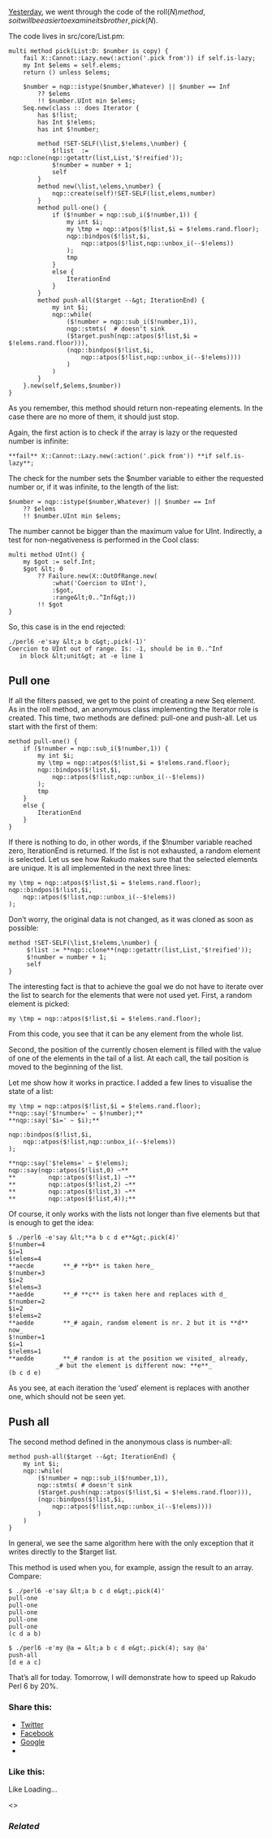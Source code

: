 [Yesterday][1], we went through the code of the roll($N) method, so it will be easier to examine its brother, pick(N$).

The code lives in src/core/List.pm:

	multi method pick(List:D: $number is copy) {
	    fail X::Cannot::Lazy.new(:action('.pick from')) if self.is-lazy;
	    my Int $elems = self.elems;
	    return () unless $elems;

	    $number = nqp::istype($number,Whatever) || $number == Inf
	        ?? $elems
	        !! $number.UInt min $elems;
	    Seq.new(class :: does Iterator {
	        has $!list;
	        has Int $!elems;
	        has int $!number;

	        method !SET-SELF(\list,$!elems,\number) {
	            $!list  := nqp::clone(nqp::getattr(list,List,'$!reified'));
	            $!number = number + 1;
	            self
	        }
	        method new(\list,\elems,\number) {
	            nqp::create(self)!SET-SELF(list,elems,number)
	        }
	        method pull-one() {
	            if ($!number = nqp::sub_i($!number,1)) {
	                my int $i;
	                my \tmp = nqp::atpos($!list,$i = $!elems.rand.floor);
	                nqp::bindpos($!list,$i,
	                    nqp::atpos($!list,nqp::unbox_i(--$!elems))
	                );
	                tmp
	            }
	            else {
	                IterationEnd
	            }
	        }
	        method push-all($target --&gt; IterationEnd) {
	            my int $i;
	            nqp::while(
	                ($!number = nqp::sub_i($!number,1)),
	                nqp::stmts(  # doesn't sink
	                ($target.push(nqp::atpos($!list,$i = $!elems.rand.floor))),
	                (nqp::bindpos($!list,$i,
	                    nqp::atpos($!list,nqp::unbox_i(--$!elems))))
	                )
	            )
	        }
	    }.new(self,$elems,$number))
	}

As you remember, this method should return non-repeating elements. In the case there are no more of them, it should just stop.

Again, the first action is to check if the array is lazy or the requested number is infinite:

	**fail** X::Cannot::Lazy.new(:action('.pick from')) **if self.is-lazy**;

The check for the number sets the $number variable to either the requested number or, if it was infinite, to the length of the list:

	$number = nqp::istype($number,Whatever) || $number == Inf
	    ?? $elems
	    !! $number.UInt min $elems;

The number cannot be bigger than the maximum value for UInt. Indirectly, a test for non-negativeness is performed in the Cool class:

	multi method UInt() {
	    my $got := self.Int;
	    $got &lt; 0
	        ?? Failure.new(X::OutOfRange.new(
	            :what('Coercion to UInt'),
	            :$got,
	            :range&lt;0..^Inf&gt;))
	        !! $got
	}

So, this case is in the end rejected:

	./perl6 -e'say &lt;a b c&gt;.pick(-1)'
	Coercion to UInt out of range. Is: -1, should be in 0..^Inf
	   in block &lt;unit&gt; at -e line 1

## Pull one

If all the filters passed, we get to the point of creating a new Seq element. As in the roll method, an anonymous class implementing the Iterator role is created. This time, two methods are defined: pull-one and push-all. Let us start with the first of them:

	method pull-one() {
	    if ($!number = nqp::sub_i($!number,1)) {
	        my int $i;
	        my \tmp = nqp::atpos($!list,$i = $!elems.rand.floor);
	        nqp::bindpos($!list,$i,
	            nqp::atpos($!list,nqp::unbox_i(--$!elems))
	        );
	        tmp
	    }
	    else {
	        IterationEnd
	    }
	}

If there is nothing to do, in other words, if the $!number variable reached zero, IterationEnd is returned. If the list is not exhausted, a random element is selected. Let us see how Rakudo makes sure that the selected elements are unique. It is all implemented in the next three lines:

	my \tmp = nqp::atpos($!list,$i = $!elems.rand.floor);
	nqp::bindpos($!list,$i,
	    nqp::atpos($!list,nqp::unbox_i(--$!elems))
	);

Don’t worry, the original data is not changed, as it was cloned as soon as possible:

	method !SET-SELF(\list,$!elems,\number) {
	     $!list := **nqp::clone**(nqp::getattr(list,List,'$!reified'));
	     $!number = number + 1;
	     self
	}

The interesting fact is that to achieve the goal we do not have to iterate over the list to search for the elements that were not used yet. First, a random element is picked:

	my \tmp = nqp::atpos($!list,$i = $!elems.rand.floor);

From this code, you see that it can be any element from the whole list.

Second, the position of the currently chosen element is filled with the value of one of the elements in the tail of a list. At each call, the tail position is moved to the beginning of the list.

Let me show how it works in practice. I added a few lines to visualise the state of a list:

	my \tmp = nqp::atpos($!list,$i = $!elems.rand.floor);
	**nqp::say('$!number=' ~ $!number);**
	**nqp::say('$i=' ~ $i);**

	nqp::bindpos($!list,$i,
	    nqp::atpos($!list,nqp::unbox_i(--$!elems))
	);

	**nqp::say('$!elems=' ~ $!elems);
	nqp::say(nqp::atpos($!list,0) ~**
	**         nqp::atpos($!list,1) ~**
	**         nqp::atpos($!list,2) ~**
	**         nqp::atpos($!list,3) ~**
	**         nqp::atpos($!list,4));**

Of course, it only works with the lists not longer than five elements but that is enough to get the idea:

	$ ./perl6 -e'say &lt;**a b c d e**&gt;.pick(4)'
	$!number=4
	$i=1
	$!elems=4
	**aecde        **_# **b** is taken here_
	$!number=3
	$i=2
	$!elems=3
	**aedde        **_# **c** is taken here and replaces with d_
	$!number=2
	$i=2
	$!elems=2
	**aedde        **_# again, random element is nr. 2 but it is **d** now_
	$!number=1
	$i=1
	$!elems=1
	**aedde        **_# random is at the position we visited_ already,
	             _# but the element is different now: **e**_
	(b c d e)

As you see, at each iteration the ‘used’ element is replaces with another one, which should not be seen yet.

## Push all

The second method defined in the anonymous class is number-all:

	method push-all($target --&gt; IterationEnd) {
	    my int $i;
	    nqp::while(
	        ($!number = nqp::sub_i($!number,1)),
	        nqp::stmts( # doesn't sink
	        ($target.push(nqp::atpos($!list,$i = $!elems.rand.floor))),
	        (nqp::bindpos($!list,$i,
	            nqp::atpos($!list,nqp::unbox_i(--$!elems))))
	        )
	    )
	}

In general, we see the same algorithm here with the only exception that it writes directly to the $target list.

This method is used when you, for example, assign the result to an array. Compare:

	$ ./perl6 -e'say &lt;a b c d e&gt;.pick(4)'
	pull-one
	pull-one
	pull-one
	pull-one
	pull-one
	(c d a b)

	$ ./perl6 -e'my @a = &lt;a b c d e&gt;.pick(4); say @a'
	push-all
	[d e a c]

That’s all for today. Tomorrow, I will demonstrate how to speed up Rakudo Perl 6 by 20%.

### Share this:

* [Twitter][2]
* [Facebook][3]
* [Google][4]
*

### Like this:

Like Loading...

<>

### _Related_

  [1]: https://perl6.online/2018/02/03/45-exploring-the-pick-and-the-roll-methods-in-perl-6-part-2/
  [2]: https://perl6.online/2018/02/04/46-exploring-the-pick-and-the-roll-methods-in-perl-6-part-3/?share=twitter "Click to share on Twitter"
  [3]: https://perl6.online/2018/02/04/46-exploring-the-pick-and-the-roll-methods-in-perl-6-part-3/?share=facebook "Click to share on Facebook"
  [4]: https://perl6.online/2018/02/04/46-exploring-the-pick-and-the-roll-methods-in-perl-6-part-3/?share=google-plus-1 "Click to share on Google+"